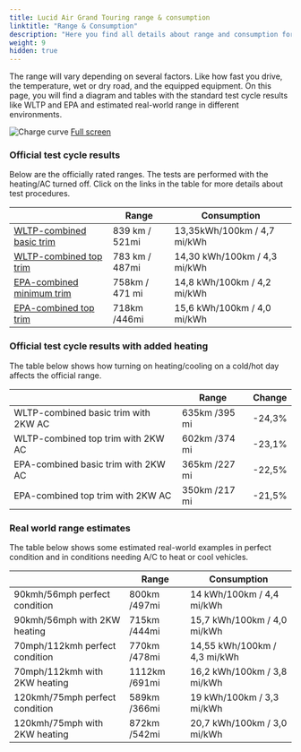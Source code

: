 ```yaml
---
title: Lucid Air Grand Touring range & consumption
linktitle: "Range & Consumption"
description: "Here you find all details about range and consumption for Lucid Air Grand Touring."
weight: 9
hidden: true
---
```

<!-- markdownlint-disable MD033 -->
<object type="image/svg+xml" data="../modelnavigation.svg"></object>

The range will vary depending on several factors. Like how fast you drive, the temperature, wet or dry road, and the equipped equipment. On this page, you will find a diagram and tables with the standard test cycle results like WLTP and EPA and estimated real-world range in different environments. 

![Charge curve](../range.svg  "Range information")
[Full screen](../range.svg)

### Official test cycle results

Below are the officially rated ranges. The tests are performed with the heating/AC turned off. Click on the links in the table for more details about test procedures. 

| | Range  | Consumption  |
|----|-----|------|
| [WLTP-combined basic trim](../../../../../guides/understandingrange/wltp/) | 839 km / 521mi |13,35kWh/100km / 4,7 mi/kWh | 
| [WLTP-combined top trim](../../../../../guides/understandingrange/wltp/) | 783 km / 487mi | 14,30 kWh/100km / 4,3 mi/kWh | 
| [EPA-combined minimum trim](../../../../../guides/understandingrange/epa/) | 758km / 471 mi| 14,8 kWh/100km / 4,2 mi/kWh |
| [EPA-combined top trim](../../../../../guides/understandingrange/epa/) | 718km /446mi| 15,6 kWh/100km / 4,0 mi/kWh  |

### Official test cycle results with added heating

The table below shows how turning on heating/cooling on a cold/hot day affects the official range. 

| | Range  | Change  |
|----|-----|------|
| WLTP-combined basic trim with 2KW AC | 635km /395 mi | -24,3%|
| WLTP-combined top trim with 2KW AC | 602km /374 mi | -23,1%|
| EPA-combined basic trim with 2KW AC | 365km /227 mi | -22,5%|
| EPA-combined top trim with 2KW AC | 350km /217 mi | -21,5%|

### Real world range estimates

The table below shows some estimated real-world examples in perfect condition and in conditions needing A/C to heat or cool vehicles. 

| | Range  | Consumption  |
|----|-----|------|
| 90kmh/56mph perfect condition | 800km /497mi| 14 kWh/100km / 4,4 mi/kWh |
| 90kmh/56mph with 2KW heating | 715km /444mi| 15,7 kWh/100km / 4,0 mi/kWh |
| 70mph/112kmh perfect condition | 770km /478mi| 14,55 kWh/100km / 4,3 mi/kWh|
| 70mph/112kmh with 2KW heating | 1112km /691mi| 16,2 kWh/100km / 3,8 mi/kWh  |
| 120kmh/75mph perfect condition | 589km /366mi| 19 kWh/100km / 3,3 mi/kWh |
| 120kmh/75mph with 2KW heating | 872km /542mi| 20,7 kWh/100km / 3,0 mi/kWh |
